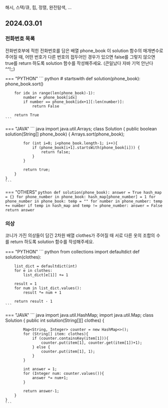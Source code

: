 해시, 스택/큐, 힙, 정렬, 완전탐색, ...

## 2024.03.01

### 전화번호 목록
전화번호부에 적힌 전화번호를 담은 배열 phone_book 이 solution 함수의 매개변수로 주어질 때, 어떤 번호가 다른 번호의 접두어인 경우가 있으면 false를 그렇지 않으면 true를 return 하도록 solution 함수를 작성해주세요.
(큰일났다 자바 기억 안난다 ^^!;;)

=== "PYTHON"
    ``` python
    # startswith
    def solution(phone_book):
        phone_book.sort()
        
        for idx in range(len(phone_book)-1):
            number = phone_book[idx]
            if number == phone_book[idx+1][:len(number)]:
                return False
            
        return True
    ```
=== "JAVA"
    ``` java
    import java.util.Arrays;
    class Solution {
        public boolean solution(String[] phone_book) {
            Arrays.sort(phone_book);
            
            for (int i=0; i<phone_book.length-1; i++){
                if (phone_book[i+1].startsWith(phone_book[i])) {
                    return false;
                }
            }
            
            return true;
        }
    }
    ```
=== "OTHERS"
    ``` python
    def solution(phone_book):
        answer = True
        hash_map = {}
        for phone_number in phone_book:
            hash_map[phone_number] = 1
        for phone_number in phone_book:
            temp = ""
            for number in phone_number:
                temp += number
                if temp in hash_map and temp != phone_number:
                    answer = False
        return answer
    ```

### 의상
코니가 가진 의상들이 담긴 2차원 배열 clothes가 주어질 때 서로 다른 옷의 조합의 수를 return 하도록 solution 함수를 작성해주세요.

=== "PYTHON"
    ``` python
    from collections import defaultdict
    def solution(clothes):
        
        list_dict = defaultdict(int)
        for e in clothes:
            list_dict[e[1]] += 1

        result = 1
        for num in list_dict.values():
            result *= num + 1
        
        return result - 1 
    ```
=== "JAVA"
    ``` java
    import java.util.HashMap;
    import java.util.Map;
    class Solution {
        public int solution(String[][] clothes) {
            
            Map<String, Integer> counter = new HashMap<>();
            for (String[] item: clothes){
                if (counter.containsKey(item[1])){
                    counter.put(item[1], counter.get(item[1])+1);
                } else {
                    counter.put(item[1], 1);
                }
            }
            
            int answer = 1;
            for (Integer num: counter.values()){
                answer *= num+1;
            }
            
            return answer-1;
        }
    }
    ```